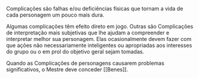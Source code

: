 Complicações são falhas e/ou deficiências físicas que tornam a vida de cada personagem um pouco mais dura.

Algumas complicações têm efeito direto em jogo. Outras são Complicações de interpretação mais subjetivas que lhe ajudam a compreender e interpretar melhor sua personagem. Elas ocasionalmente devem fazer com que ações não necessariamente inteligentes ou apropriadas aos interesses do grupo ou o em prol do objetivo geral sejam tomadas.

Quando as Complicações de personagens causarem problemas significativos, o Mestre deve conceder [[Benes]].
